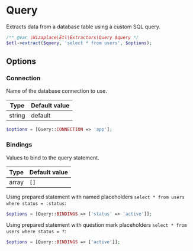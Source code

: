 # Query

Extracts data from a database table using a custom SQL query.

```php
/** @var \Wizaplace\Etl\Extractors\Query $query */
$etl->extract($query, 'select * from users', $options);
```

## Options

### Connection

Name of the database connection to use.

| Type | Default value |
|----- | ------------- |
| string | default |

```php
$options = [Query::CONNECTION => 'app'];
```

### Bindings

Values to bind to the query statement.

| Type | Default value |
|----- | ------------- |
| array | `[]` |

Using prepared statement with named placeholders `select * from users where status = :status`:

```php
$options = [Query::BINDINGS => ['status' => 'active']];
```

Using prepared statement with question mark placeholders `select * from users where status = ?`:

```php
$options = [Query::BINDINGS => ['active']];
```
